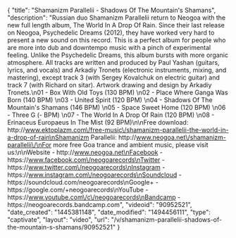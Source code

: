 {
    "title": "Shamanizm Parallelii - Shadows Of The Mountain's Shamans",
    "description": "Russian duo Shamanizm Parallelii return to Neogoa with the new full length album, The World In A Drop Of Rain. Since their last release on Neogoa, Psychedelic Dreams (2012), they have worked very hard to present a new sound on this record. This is a perfect album for people who are more into dub and downtempo music with a pinch of experimental feeling. Unlike the Psychedelic Dreams, this album bursts with more organic atmosphere. All tracks are written and produced by Paul Yashan (guitars, lyrics, and vocals) and Arkadiy Tronets (electronic instruments, mixing, and mastering), except track 3 (with Sergey Kovalchuk on electric guitar) and track 7 (with Richard on sitar). Artwork drawing and design by Arkadiy Tronets.\n01 - Box With Old Toys (130 BPM) \n02 - Place Where Ganga Was Born (140 BPM) \n03 - United Spirit (120 BPM) \n04 - Shadows Of The Mountain's Shamans (146 BPM) \n05 - Space Sweet Home (120 BPM) \n06 - Three G (- BPM) \n07 - The World In A Drop Of Rain (120 BPM) \n08 - Erinaceus Europaeus In The Mist (92 BPM)\n\nFree download: http:\/\/www.ektoplazm.com\/free-music\/shamanizm-parallelii-the-world-in-a-drop-of-rain\nShamanizm Parallelii: http:\/\/www.neogoa.net\/shamanizm-parallelii\/\nFor more free Goa trance and ambient music, please visit us:\n\nWebsite - http:\/\/www.neogoa.net\nFacebook - https:\/\/www.facebook.com\/neogoarecords\nTwitter - https:\/\/www.twitter.com\/neogoarecords\nInstagram - https:\/\/www.instagram.com\/neogoarecords\nSoundcloud - https:\/\/soundcloud.com\/neogoarecords\nGoogle+ - https:\/\/google.com\/+neogoarecords\nYouTube - https:\/\/www.youtube.com\/c\/neogoarecords\nBandcamp - https:\/\/neogoarecords.bandcamp.com",
    "videoid": "90952521",
    "date_created": "1445381148",
    "date_modified": "1494456111",
    "type": "captivate",
    "layout": "video",
    "url": "\/v\/shamanizm-parallelii-shadows-of-the-mountain-s-shamans\/90952521"
}